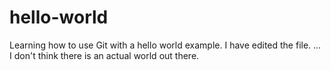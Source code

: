 # hello-world
Learning how to use Git with a hello world example.
I have edited the file. 
...
I don't think there is an actual world out there.
